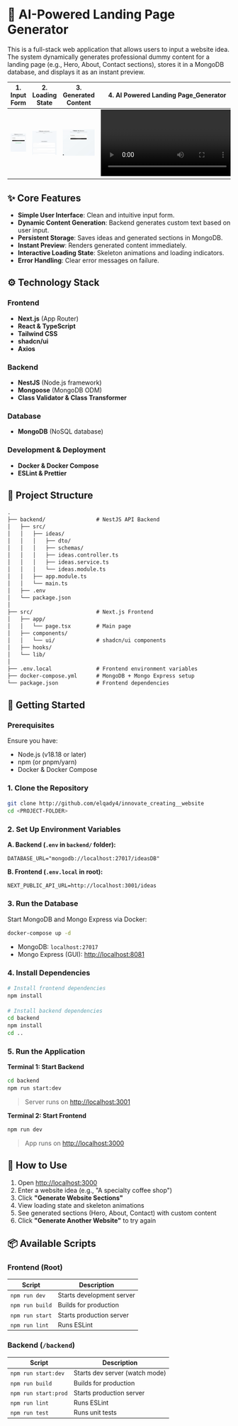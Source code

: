 # 🚀 AI-Powered Landing Page Generator

This is a full-stack web application that allows users to input a website idea. The system dynamically generates professional dummy content for a landing page (e.g., Hero, About, Contact sections), stores it in a MongoDB database, and displays it as an instant preview.


| 1. Input Form | 2. Loading State | 3. Generated Content | 4. AI Powered Landing Page_Generator |
| :---: | :---: | :---: | :---: |
| ![User Input Form](./screenshot.png) | ![Loading Skeleton](./screenshot_2.png) | ![Generated Content Preview](./case.gif) | ![Description of Fourth Screenshot](./AI-Powered_Landing_Page_Generator.mp4) |

## ✨ Core Features

- **Simple User Interface**: Clean and intuitive input form.
- **Dynamic Content Generation**: Backend generates custom text based on user input.
- **Persistent Storage**: Saves ideas and generated sections in MongoDB.
- **Instant Preview**: Renders generated content immediately.
- **Interactive Loading State**: Skeleton animations and loading indicators.
- **Error Handling**: Clear error messages on failure.

## ⚙️ Technology Stack

### Frontend
- **Next.js** (App Router)
- **React & TypeScript**
- **Tailwind CSS**
- **shadcn/ui**
- **Axios**

### Backend
- **NestJS** (Node.js framework)
- **Mongoose** (MongoDB ODM)
- **Class Validator & Class Transformer**

### Database
- **MongoDB** (NoSQL database)

### Development & Deployment
- **Docker & Docker Compose**
- **ESLint & Prettier**

## 📁 Project Structure

```
.
├── backend/                # NestJS API Backend
│   ├── src/
│   │   ├── ideas/
│   │   │   ├── dto/
│   │   │   ├── schemas/
│   │   │   ├── ideas.controller.ts
│   │   │   ├── ideas.service.ts
│   │   │   └── ideas.module.ts
│   │   ├── app.module.ts
│   │   └── main.ts
│   ├── .env
│   └── package.json
│
├── src/                    # Next.js Frontend
│   ├── app/
│   │   └── page.tsx        # Main page
│   ├── components/
│   │   └── ui/             # shadcn/ui components
│   ├── hooks/
│   └── lib/
│
├── .env.local              # Frontend environment variables
├── docker-compose.yml      # MongoDB + Mongo Express setup
└── package.json            # Frontend dependencies
```

## 🚀 Getting Started

### Prerequisites

Ensure you have:
- Node.js (v18.18 or later)
- npm (or pnpm/yarn)
- Docker & Docker Compose

### 1. Clone the Repository

```bash
git clone http://github.com/elqady4/innovate_creating__website
cd <PROJECT-FOLDER>
```

### 2. Set Up Environment Variables

**A. Backend (`.env` in `backend/` folder):**

```env
DATABASE_URL="mongodb://localhost:27017/ideasDB"
```

**B. Frontend (`.env.local` in root):**

```env
NEXT_PUBLIC_API_URL=http://localhost:3001/ideas
```

### 3. Run the Database

Start MongoDB and Mongo Express via Docker:

```bash
docker-compose up -d
```

- MongoDB: `localhost:27017`
- Mongo Express (GUI): [http://localhost:8081](http://localhost:8081)

### 4. Install Dependencies

```bash
# Install frontend dependencies
npm install

# Install backend dependencies
cd backend
npm install
cd ..
```

### 5. Run the Application

**Terminal 1: Start Backend**

```bash
cd backend
npm run start:dev
```

> Server runs on [http://localhost:3001](http://localhost:3001)

**Terminal 2: Start Frontend**

```bash
npm run dev
```

> App runs on [http://localhost:3000](http://localhost:3000)

## 📖 How to Use

1. Open [http://localhost:3000](http://localhost:3000)
2. Enter a website idea (e.g., "A specialty coffee shop")
3. Click **"Generate Website Sections"**
4. View loading state and skeleton animations
5. See generated sections (Hero, About, Contact) with custom content
6. Click **"Generate Another Website"** to try again

## 📦 Available Scripts

### Frontend (Root)

| Script            | Description                          |
|-------------------|--------------------------------------|
| `npm run dev`     | Starts development server            |
| `npm run build`   | Builds for production                |
| `npm run start`   | Starts production server             |
| `npm run lint`    | Runs ESLint                          |

### Backend (`/backend`)

| Script               | Description                          |
|----------------------|--------------------------------------|
| `npm run start:dev`  | Starts dev server (watch mode)       |
| `npm run build`      | Builds for production                |
| `npm run start:prod` | Starts production server             |
| `npm run lint`       | Runs ESLint                          |
| `npm run test`       | Runs unit tests                      |
